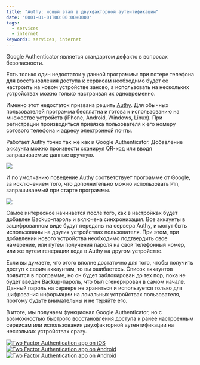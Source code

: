 ```yaml
---
title: "Authy: новый этап в двухфакторной аутентификации"
date: "0001-01-01T00:00:00+0000"
tags:
  - services
  - internet
keywords: services, internet
---
```

Google Authenticator является стандартом дефакто в вопросах безопасности.

Есть только один недостаток у данной программы: при потере телефона для восстановления доступа к сервисам необходимо будет ее настроить на новом устройстве заново, а использовать на нескольких устройствах можно только настраивая их одновременно.

Именно этот недостаток призвана решить [Authy](https://www.authy.com). Для обычных пользователей программа бесплатна и готова к использованию на множестве устройств (iPhone, Android, Windows, Linux). При регистрации производиться привязка пользователя к его номеру сотового телефона и адресу электронной почты. 

Работает Authy точно так же как и Google Authenticator. Добавление аккаунта можно произвести сканируя QR-код или вводя запрашиваемые данные вручную. 

![](https://static.juev.org/2014/12/Authy-add.png)

И по умолчанию поведение Authy соответствует программе от Google, за исключением того, что дополнительно можно использовать Pin, запрашиваемый при старте программы.

![](https://static.juev.org/2014/12/Authy-Touch-ID.png)

Самое интересное начинается после того, как в настройках будет добавлен Backup-пароль и включена синхронизация. Все аккаунты в зашифрованном виде будут переданы на сервера Authy, и могут быть использованы на других устройствах пользователя. При этом, при добавлении нового устройства необходимо подтвердить свое намерение, или путем получения пароля на свой телефонный номер, или же путем генерации кода в Authy на другом устройстве. 

Если вы думаете, что этого вполне достаточно для того, чтобы получить доступ к своим аккаунтам, то вы ошибаетесь. Список аккаунтов появится в программе, но он будет заблокирован до тех пор, пока не будет введен Backup-пароль, что был сгенерирован в самом начале. Данный пароль на сервере не храниться и используется только для шифрования информации на локальных устройствах пользователя, поэтому будьте внимательны и не теряйте его.

В итоге, мы получаем функционал Google Authenticator, но с возможностью быстрого восстановления доступа к ранее настроенным сервисам или использования двухфакторной аутентификации на нескольких устройствах сразу.

<div class="aligncenter">
<a href="https://itunes.apple.com/en/app/authy/id494168017?mt=8" target="_blank"><img src="https://static.juev.org/2014/12/appstore_btn-2x-a150d66cc49c3d6e0e9a7ac733f44c9b.png" alt="Two Factor Authentication app on iOS"></a>
<a href="https://play.google.com/store/apps/details?id=com.authy.authy&hl=en" target="_blank"><img src="https://static.juev.org/2014/12/google_play_btn-2x-4b46fc6711c7f3c0fed55d645e2f4ba8.png" alt="Two Factor Authentication app on Android"></a>
<a href="https://chrome.google.com/webstore/detail/authy/gaedmjdfmmahhbjefcbgaolhhanlaolb?hl=en" target="_blank"><img src="https://static.juev.org/2014/12/chrome_store_btn-2x-196a82bcc152a5ef31a77c0a193e585b.png" alt="Two Factor Authentication app on Android"></a>
</div>
